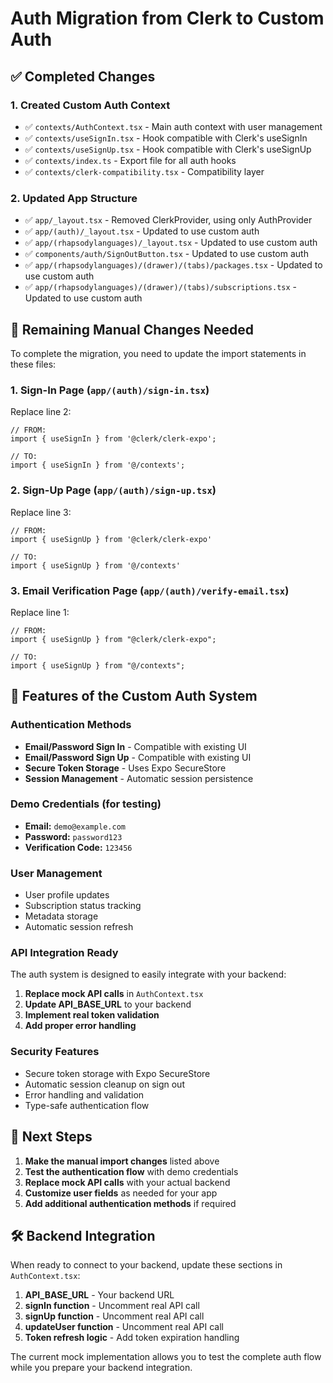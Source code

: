 # Auth Migration from Clerk to Custom Auth

## ✅ Completed Changes

### 1. Created Custom Auth Context
- ✅ `contexts/AuthContext.tsx` - Main auth context with user management
- ✅ `contexts/useSignIn.tsx` - Hook compatible with Clerk's useSignIn
- ✅ `contexts/useSignUp.tsx` - Hook compatible with Clerk's useSignUp
- ✅ `contexts/index.ts` - Export file for all auth hooks
- ✅ `contexts/clerk-compatibility.tsx` - Compatibility layer

### 2. Updated App Structure
- ✅ `app/_layout.tsx` - Removed ClerkProvider, using only AuthProvider
- ✅ `app/(auth)/_layout.tsx` - Updated to use custom auth
- ✅ `app/(rhapsodylanguages)/_layout.tsx` - Updated to use custom auth
- ✅ `components/auth/SignOutButton.tsx` - Updated to use custom auth
- ✅ `app/(rhapsodylanguages)/(drawer)/(tabs)/packages.tsx` - Updated to use custom auth
- ✅ `app/(rhapsodylanguages)/(drawer)/(tabs)/subscriptions.tsx` - Updated to use custom auth

## 🔄 Remaining Manual Changes Needed

To complete the migration, you need to update the import statements in these files:

### 1. Sign-In Page (`app/(auth)/sign-in.tsx`)
Replace line 2:
```tsx
// FROM:
import { useSignIn } from '@clerk/clerk-expo';

// TO:
import { useSignIn } from '@/contexts';
```

### 2. Sign-Up Page (`app/(auth)/sign-up.tsx`)
Replace line 3:
```tsx
// FROM:
import { useSignUp } from '@clerk/clerk-expo'

// TO:
import { useSignUp } from '@/contexts'
```

### 3. Email Verification Page (`app/(auth)/verify-email.tsx`)
Replace line 1:
```tsx
// FROM:
import { useSignUp } from "@clerk/clerk-expo";

// TO:
import { useSignUp } from "@/contexts";
```

## 🎯 Features of the Custom Auth System

### Authentication Methods
- **Email/Password Sign In** - Compatible with existing UI
- **Email/Password Sign Up** - Compatible with existing UI
- **Secure Token Storage** - Uses Expo SecureStore
- **Session Management** - Automatic session persistence

### Demo Credentials (for testing)
- **Email:** `demo@example.com`
- **Password:** `password123`
- **Verification Code:** `123456`

### User Management
- User profile updates
- Subscription status tracking
- Metadata storage
- Automatic session refresh

### API Integration Ready
The auth system is designed to easily integrate with your backend:

1. **Replace mock API calls** in `AuthContext.tsx`
2. **Update API_BASE_URL** to your backend
3. **Implement real token validation**
4. **Add proper error handling**

### Security Features
- Secure token storage with Expo SecureStore
- Automatic session cleanup on sign out
- Error handling and validation
- Type-safe authentication flow

## 🚀 Next Steps

1. **Make the manual import changes** listed above
2. **Test the authentication flow** with demo credentials
3. **Replace mock API calls** with your actual backend
4. **Customize user fields** as needed for your app
5. **Add additional authentication methods** if required

## 🛠 Backend Integration

When ready to connect to your backend, update these sections in `AuthContext.tsx`:

1. **API_BASE_URL** - Your backend URL
2. **signIn function** - Uncomment real API call
3. **signUp function** - Uncomment real API call
4. **updateUser function** - Uncomment real API call
5. **Token refresh logic** - Add token expiration handling

The current mock implementation allows you to test the complete auth flow while you prepare your backend integration.
